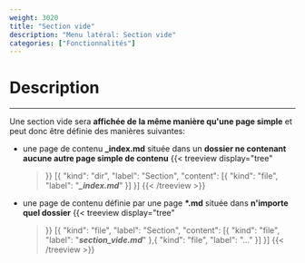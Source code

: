```yaml
---
weight: 3020
title: "Section vide"
description: "Menu latéral: Section vide"
categories: ["Fonctionnalités"]
---
```


# Description
---

Une section vide sera **affichée de la même manière qu'une page simple** et peut donc être définie des manières suivantes:
* une page de contenu **_index.md** située dans un **dossier ne contenant aucune autre page simple de contenu**
    {{< treeview
        display="tree"
    >}}
        [{
            "kind": "dir",
            "label": "Section",
                "content": [{
                    "kind": "file",
                    "label": "***_index.md***"
                  }]
        }]
    {{< /treeview >}}
* une page de contenu définie par une page **\*.md** située dans **n'importe quel dossier**
    {{< treeview
        display="tree"
    >}}
        [{
            "kind": "file",
            "label": "Section",
                "content": [{
                    "kind": "file",
                    "label": "***section_vide.md***"
                  },{
                    "kind": "file",
                    "label": "..."
                  }]
        }]
    {{< /treeview >}}